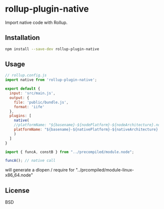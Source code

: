 # rollup-plugin-native

Import native code with Rollup.


## Installation

```bash
npm install --save-dev rollup-plugin-native
```


## Usage

```js
// rollup.config.js
import native from 'rollup-plugin-native';

export default {
  input: 'src/main.js',
  output: {
    file: 'public/bundle.js',
    format: 'iife'
  },
  plugins: [
    native(
    //platformName: "${basename}-${nodePlatform}-${nodeArchitecture}.node",
    platformName: "${basename}-${nativePlatform}-${nativeArchitecture}.node",
    )
  ]
}
```

```js
import { funcA, constB } from "../precompiled/module.node";

funcA(); // native call

```

will generate a dlopen / require for
"../prcompiled/module-linux-x86_64.node"

## License

BSD